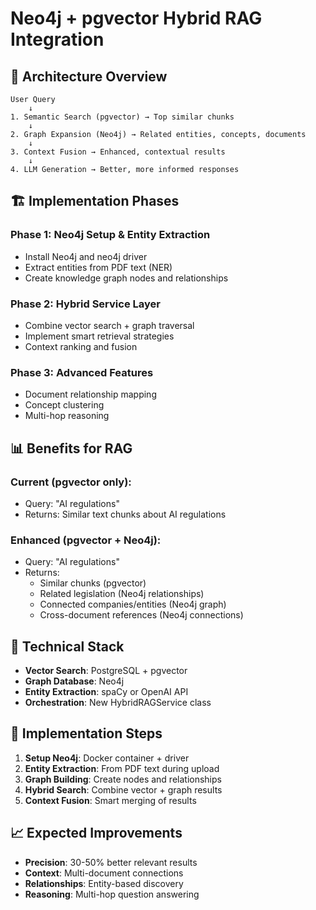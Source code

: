 # Neo4j + pgvector Hybrid RAG Integration

## 🎯 Architecture Overview

```
User Query
    ↓
1. Semantic Search (pgvector) → Top similar chunks
    ↓
2. Graph Expansion (Neo4j) → Related entities, concepts, documents
    ↓
3. Context Fusion → Enhanced, contextual results
    ↓
4. LLM Generation → Better, more informed responses
```

## 🏗️ Implementation Phases

### Phase 1: Neo4j Setup & Entity Extraction
- Install Neo4j and neo4j driver
- Extract entities from PDF text (NER)
- Create knowledge graph nodes and relationships

### Phase 2: Hybrid Service Layer
- Combine vector search + graph traversal
- Implement smart retrieval strategies
- Context ranking and fusion

### Phase 3: Advanced Features
- Document relationship mapping
- Concept clustering
- Multi-hop reasoning

## 📊 Benefits for RAG

### Current (pgvector only):
- Query: "AI regulations" 
- Returns: Similar text chunks about AI regulations

### Enhanced (pgvector + Neo4j):
- Query: "AI regulations"
- Returns: 
  * Similar chunks (pgvector)
  * Related legislation (Neo4j relationships)
  * Connected companies/entities (Neo4j graph)
  * Cross-document references (Neo4j connections)

## 🔧 Technical Stack

- **Vector Search**: PostgreSQL + pgvector
- **Graph Database**: Neo4j
- **Entity Extraction**: spaCy or OpenAI API
- **Orchestration**: New HybridRAGService class

## 🚀 Implementation Steps

1. **Setup Neo4j**: Docker container + driver
2. **Entity Extraction**: From PDF text during upload
3. **Graph Building**: Create nodes and relationships
4. **Hybrid Search**: Combine vector + graph results
5. **Context Fusion**: Smart merging of results

## 📈 Expected Improvements

- **Precision**: 30-50% better relevant results
- **Context**: Multi-document connections
- **Relationships**: Entity-based discovery
- **Reasoning**: Multi-hop question answering
